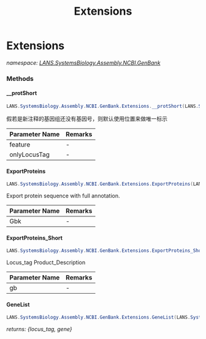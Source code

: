 ﻿---
title: Extensions
---

# Extensions
_namespace: [LANS.SystemsBiology.Assembly.NCBI.GenBank](N-LANS.SystemsBiology.Assembly.NCBI.GenBank.html)_





### Methods

#### __protShort
```csharp
LANS.SystemsBiology.Assembly.NCBI.GenBank.Extensions.__protShort(LANS.SystemsBiology.Assembly.NCBI.GenBank.GBFF.Keywords.FEATURES.Feature,System.Boolean)
```
假若是新注释的基因组还没有基因号，则默认使用位置来做唯一标示

|Parameter Name|Remarks|
|--------------|-------|
|feature|-|
|onlyLocusTag|-|


#### ExportProteins
```csharp
LANS.SystemsBiology.Assembly.NCBI.GenBank.Extensions.ExportProteins(LANS.SystemsBiology.Assembly.NCBI.GenBank.GBFF.File)
```
Export protein sequence with full annotation.

|Parameter Name|Remarks|
|--------------|-------|
|Gbk|-|


#### ExportProteins_Short
```csharp
LANS.SystemsBiology.Assembly.NCBI.GenBank.Extensions.ExportProteins_Short(LANS.SystemsBiology.Assembly.NCBI.GenBank.GBFF.File,System.Boolean)
```
Locus_tag Product_Description

|Parameter Name|Remarks|
|--------------|-------|
|gb|-|


#### GeneList
```csharp
LANS.SystemsBiology.Assembly.NCBI.GenBank.Extensions.GeneList(LANS.SystemsBiology.Assembly.NCBI.GenBank.GBFF.File)
```

_returns: {locus_tag, gene}_


